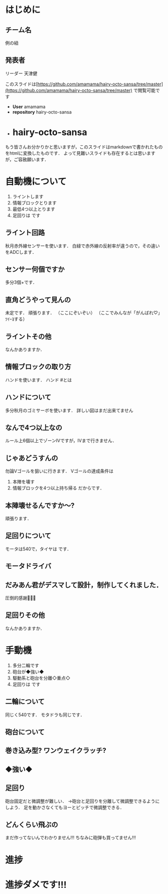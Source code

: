 はじめに
========
## チーム名
<span>例の紐</span>
## 発表者
リーダー 天津健

このスライドは[https://github.com/amamama/hairy-octo-sansa/tree/master](https://github.com/amamama/hairy-octo-sansa/tree/master)
で閲覧可能です
- **User** amamama
- **repository** hairy-octo-sansa
- # hairy-octo-sansa

もう皆さんお分かりかと思いますが，このスライドはmarkdownで書かれたものをhtmlに変換したものです．
よって見難いスライドも存在するとは思いますが，ご容赦願います．

自動機について
==============
1. ライントします
2. 情報ブロックとります
3. 最低4つ以上とります
4. 足回りは です

## ライント回路
秋月赤外線センサーを使います．
白緑で赤外線の反射率が違うので，その違いをADCします．

## センサー何個ですか
多分3個+です．

## 直角どうやって見んの
未定です．
頑張ります．
（ここにぞいぞい）
（ここでみんなが「がんばれ♡」ﾂｲｰﾖする）

## ライントその他
なんかありますか．

## 情報ブロックの取り方
ハンドを使います．
ハンド #とは

## ハンドについて
多分秋月のゴミサーボを使います．
詳しい図はまだ出来てません

## なんで4つ以上なの
ルール上6個以上でゾーンIVですが，IVまで行きません．

## じゃあどうすんの
勿論Vゴールを狙いに行きます．
Vゴールの達成条件は
1. 本陣を壊す
2. 情報ブロックを4つ以上持ち帰る
だからです．

## 本陣壊せるんですか〜?
頑張ります．

## 足回りについて
モータは540で，タイヤは です．

## モータドライバ
だみあん君がデスマして設計，制作してくれました．
---
圧倒的感謝👊👊👊

## 足回りその他
なんかありますか．

手動機
======
1. 多分二輪です
2. 砲台が◆強い◆
3. 駆動系と砲台を分離◇重点◇
4. 足回りは です

## 二輪について
同じく540です．
モタドラも同じです．

## 砲台について
巻き込み型?
ワンウェイクラッチ?
---
## ◆強い◆

## 足回り
砲台固定だと微調整が難しい．
->砲台と足回りを分離して微調整できるようにしよう．
足を動かさなくてもヨーとピッチで微調整できる．

## どんくらい飛ぶの
まだ作ってないんでわかりません!!!
ちなみに砲弾も買ってません!!!

進捗
====
# 進捗ダメです!!!


